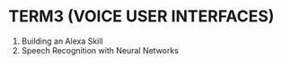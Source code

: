 # TERM3 (VOICE USER INTERFACES)
1) Building an Alexa Skill
2) Speech Recognition with Neural Networks 
